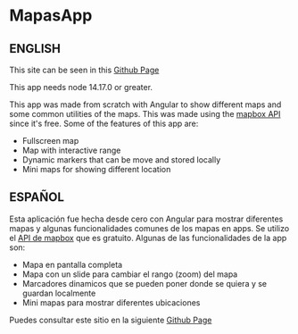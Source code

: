 # MapasApp

## ENGLISH

This site can be seen in this [Github Page](https://will-h0219.github.io/mapasApp/)

This app needs node 14.17.0 or greater.

This app was made from scratch with Angular to show different maps and some common utilities of the maps. This was made using the [mapbox API](https://www.mapbox.com) since it's free. Some of the features of this app are:
- Fullscreen map
- Map with interactive range
- Dynamic markers that can be move and stored locally
- Mini maps for showing different location

## ESPAÑOL

Esta aplicación fue hecha desde cero con Angular para mostrar diferentes mapas y algunas funcionalidades comunes de los mapas en apps. Se utilizo el [API de mapbox](https://www.mapbox.com) que es gratuito. Algunas de las funcionalidades de la app son:
- Mapa en pantalla completa
- Mapa con un slide para cambiar el rango (zoom) del mapa
- Marcadores dinamicos que se pueden poner donde se quiera y se guardan localmente
- Mini mapas para mostrar diferentes ubicaciones

Puedes consultar este sitio en la siguiente [Github Page](https://will-h0219.github.io/mapasApp/)

